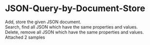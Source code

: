 # JSON-Query-by-Document-Store

Add, store the given JSON document.<br>
Search, find all JSON which have the same properties and values.<br>
Delete, remove all JSON which have the same properties and values.<br>
Attached 2 samples
